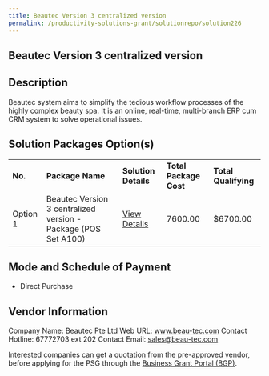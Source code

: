 ```yaml
---
title: Beautec Version 3 centralized version
permalink: /productivity-solutions-grant/solutionrepo/solution226
---
```


## Beautec Version 3 centralized version

## Description

Beautec system aims to simplify the tedious workflow processes of the highly complex beauty spa. It is an online, real-time, multi-branch ERP cum CRM system to solve operational issues. 

## Solution Packages Option(s)

<table>
<tr>
<td><b>No.</b></td>
<td><b>Package Name</b></td>
<td><b>Solution Details</b></td>
<td><b>Total Package Cost</b></td>
<td><b>Total Qualifying</b></td>
</tr>
<tr>
<td>Option 1</td>
<td>Beautec Version 3 centralized version - Package (POS Set A100)</td>
<td><a href='https://www.gobusiness.gov.sg/images/psg/Desensitised_Beautec_Annex_3_CR_wef_14_Jan_2021_Part_2.pdf'>View Details</a></td>
<td>7600.00</td>
<td>$6700.00</td>
</tr>
</table>

## Mode and Schedule of Payment

 - Direct Purchase

## Vendor Information

 Company Name: Beautec Pte Ltd
Web URL: www.beau-tec.com
Contact Hotline: 67772703 ext 202
Contact Email: sales@beau-tec.com

Interested companies can get a quotation from the pre-approved vendor, before applying for the PSG through the <a href='https://www.businessgrants.gov.sg/'>Business Grant Portal (BGP)</a>.
<script src="/jquery/resize-tables.js"></script>
